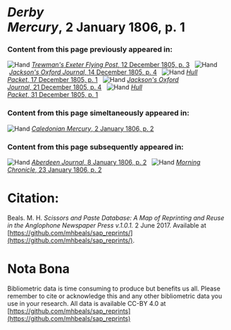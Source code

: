 # *Derby Mercury*, 2 January 1806, p. 1  
  
### Content from this page previously appeared in:  
![Hand](http://scissorsandpaste.net/wp-content/uploads/2017/06/smallhandpointer.png) [*Trewman's Exeter Flying Post*, 12 December 1805, p. 3](https://mhbeals.github.io/sap_html/Trewman's-Exeter-Flying-Post/Trewman's-Exeter-Flying-Post-12-December-1805-p-3)  
![Hand](http://scissorsandpaste.net/wp-content/uploads/2017/06/smallhandpointer.png) [*Jackson's Oxford Journal*, 14 December 1805, p. 4](https://mhbeals.github.io/sap_html/Jackson's-Oxford-Journal/Jackson's-Oxford-Journal-14-December-1805-p-4)  
![Hand](http://scissorsandpaste.net/wp-content/uploads/2017/06/smallhandpointer.png) [*Hull Packet*, 17 December 1805, p. 1](https://mhbeals.github.io/sap_html/Hull-Packet/Hull-Packet-17-December-1805-p-1)  
![Hand](http://scissorsandpaste.net/wp-content/uploads/2017/06/smallhandpointer.png) [*Jackson's Oxford Journal*, 21 December 1805, p. 4](https://mhbeals.github.io/sap_html/Jackson's-Oxford-Journal/Jackson's-Oxford-Journal-21-December-1805-p-4)  
![Hand](http://scissorsandpaste.net/wp-content/uploads/2017/06/smallhandpointer.png) [*Hull Packet*, 31 December 1805, p. 1](https://mhbeals.github.io/sap_html/Hull-Packet/Hull-Packet-31-December-1805-p-1)  
  
### Content from this page simeltaneously appeared in:  
![Hand](http://scissorsandpaste.net/wp-content/uploads/2017/06/smallhandpointer.png) [*Caledonian Mercury*, 2 January 1806, p. 2](https://mhbeals.github.io/sap_html/Caledonian-Mercury/Caledonian-Mercury-2-January-1806-p-2)  
  
### Content from this page subsequently appeared in:  
![Hand](http://scissorsandpaste.net/wp-content/uploads/2017/06/smallhandpointer.png) [*Aberdeen Journal*, 8 January 1806, p. 2](https://mhbeals.github.io/sap_html/Aberdeen-Journal/Aberdeen-Journal-8-January-1806-p-2)  
![Hand](http://scissorsandpaste.net/wp-content/uploads/2017/06/smallhandpointer.png) [*Morning Chronicle*, 23 January 1806, p. 2](https://mhbeals.github.io/sap_html/Morning-Chronicle/Morning-Chronicle-23-January-1806-p-2)  


# Citation: 

Beals. M. H. *Scissors and Paste Database: A Map of Reprinting and Reuse in the Anglophone Newspaper Press v.1.0.1.* 2 June 2017. Available at [https://github.com/mhbeals/sap_reprints/](https://github.com/mhbeals/sap_reprints/). 

# Nota Bona

Bibliometric data is time consuming to produce but benefits us all. Please remember to cite or acknowledge this and any other bibliometric data you use in your research. All data is available CC-BY 4.0 at [https://github.com/mhbeals/sap_reprints](https://github.com/mhbeals/sap_reprints)